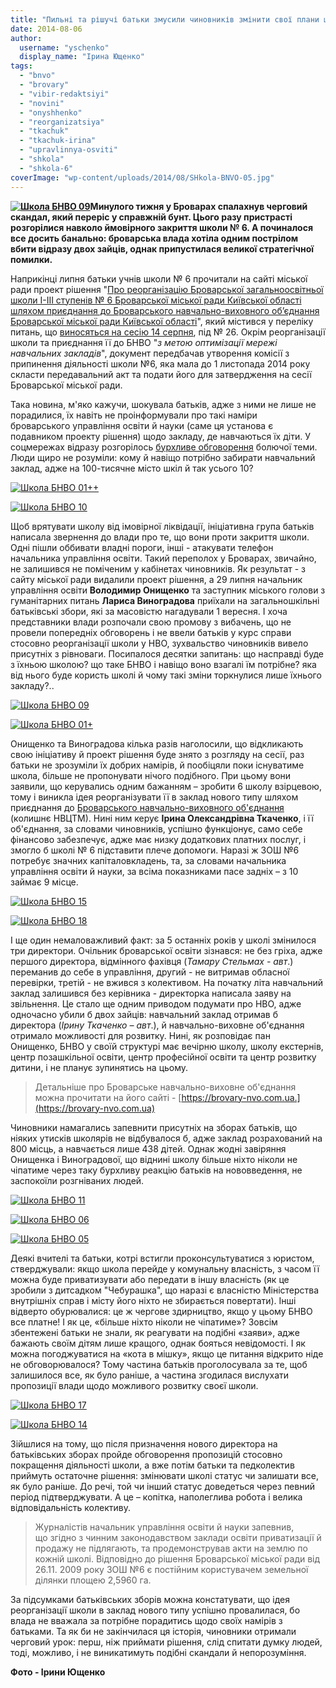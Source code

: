 ```yaml
---
title: "Пильні та рішучі батьки змусили чиновників змінити свої плани щодо 6 школи"
date: 2014-08-06
author: 
  username: "yschenko"
  display_name: "Ірина Ющенко"
tags: 
  - "bnvo"
  - "brovary"
  - "vibir-redaktsiyi"
  - "novini"
  - "onyshhenko"
  - "reorganizatsiya"
  - "tkachuk"
  - "tkachuk-irina"
  - "upravlinnya-osviti"
  - "shkola"
  - "shkola-6"
coverImage: "wp-content/uploads/2014/08/SHkola-BNVO-05.jpg"
---
```


**[![Школа БНВО 09](https://mpz.brovary.org/wp-content/uploads/2014/08/SHkola-BNVO-09.jpg)](https://mpz.brovary.org/wp-content/uploads/2014/08/SHkola-BNVO-09.jpg)Минулого тижня у Броварах спалахнув черговий скандал, який переріс у справжній бунт. Цього разу пристрасті розгорілися навколо ймовірного закриття школи № 6. А починалося все досить банально: броварська влада хотіла одним пострілом вбити відразу двох зайців, однак припустилася великої стратегічної помилки.**

Наприкінці липня батьки учнів школи № 6 прочитали на сайті міської ради проект рішення "[Про реорганізацію Броварської загальноосвітньої школи І-ІІІ ступенів № 6 Броварської міської ради Київської області шляхом приєднання до Броварського навчально-виховного об’єднання Броварської міської ради Київської області](https://docs.brovary.org/p12708/17.07.2014)", який містився у переліку питань, що [виносяться на сесію 14 серпня](https://mpz.brovary.org/14-serpnya-vidbudetsya-46), під № 26. Окрім реорганізації школи та приєднання її до БНВО "_з метою оптимізації мережі навчальних закладів_", документ передбачав утворення комісії з припинення діяльності школи №6, яка мала до 1 листопада 2014 року скласти передавальний акт та подати його для затвердження на сесії Броварської міської ради.

Така новина, м'яко кажучи, шокувала батьків, адже з ними не лише не порадилися, їх навіть не проінформували про такі наміри броварського управління освіти й науки (саме ця установа є подавником проекту рішення) щодо закладу, де навчаються їх діти. У соцмережах відразу розгорілось [бурхливе обговорення](https://www.facebook.com/groups/brovary/permalink/870038213026146/) болючої теми. Люди щиро не розуміли: кому й навіщо потрібно забирати навчальний заклад, адже на 100-тисячне місто шкіл й так усього 10?

[![Школа БНВО 01++](https://mpz.brovary.org/wp-content/uploads/2014/08/SHkola-BNVO-01--.jpg)](https://mpz.brovary.org/wp-content/uploads/2014/08/SHkola-BNVO-01--.jpg)

[![Школа БНВО 10](https://mpz.brovary.org/wp-content/uploads/2014/08/SHkola-BNVO-10.jpg)](https://mpz.brovary.org/wp-content/uploads/2014/08/SHkola-BNVO-10.jpg)

Щоб врятувати школу від імовірної ліквідації, ініціативна група батьків написала звернення до влади про те, що вони проти закриття школи. Одні пішли оббивати владні пороги, інші - атакувати телефон начальника управління освіти. Такий переполох у Броварах, звичайно, не залишився не поміченим у кабінетах чиновників. Як результат - з сайту міської ради видалили проект рішення, а 29 липня начальник управління освіти **Володимир Онищенко** та заступник міського голови з гуманітарних питань **Лариса Виноградова** приїхали на загальношкільні батьківські збори, які за масовістю нагадували 1 вересня. І хоча представники влади розпочали свою промову з вибачень, що не провели попередніх обговорень і не ввели батьків у курс справи стосовно реорганізації школи у НВО, зухвальство чиновників вивело присутніх з рівноваги. Посипалося десятки запитань: що насправді буде з їхньою школою? що таке БНВО і навіщо воно взагалі їм потрібне? яка від нього буде користь школі й чому такі зміни торкнулися лише їхнього закладу?..

[![Школа БНВО 09](https://mpz.brovary.org/wp-content/uploads/2014/08/SHkola-BNVO-09.jpg)](https://mpz.brovary.org/wp-content/uploads/2014/08/SHkola-BNVO-09.jpg)

[![Школа БНВО 01+](https://mpz.brovary.org/wp-content/uploads/2014/08/SHkola-BNVO-01-.jpg)](https://mpz.brovary.org/wp-content/uploads/2014/08/SHkola-BNVO-01-.jpg)

Онищенко та Виноградова кілька разів наголосили, що відкликають свою ініціативу й проект рішення буде знято з розгляду на сесії, раз батьки не зрозуміли їх добрих намірів, й пообіцяли поки існуватиме школа, більше не пропонувати нічого подібного. При цьому вони заявили, що керувались одним бажанням – зробити 6 школу взірцевою, тому і виникла ідея реорганізувати її в заклад нового типу шляхом приєднання до [Броварського навчально-виховного об'єднання](https://brovary.kiev.ua/brovarske-navchalno-vikhovne-ob%E2%80%99%D1%94dnannya) (колишнє НВЦТМ). Нині ним керує **Ірина Олександрівна Ткаченко**, і її об'єднання, за словами чиновників, успішно функціонує, само себе фінансово забезпечує, адже має низку додаткових платних послуг, і змогло б школі № 6 підставити плече допомоги. Наразі ж ЗОШ №6 потребує значних капіталовкладень, та, за словами начальника управління освіти й науки, за всіма показниками пасе задніх – з 10 займає 9 місце.

[![Школа БНВО 15](https://mpz.brovary.org/wp-content/uploads/2014/08/SHkola-BNVO-15.jpg)](https://mpz.brovary.org/wp-content/uploads/2014/08/SHkola-BNVO-15.jpg)

[![Школа БНВО 18](https://mpz.brovary.org/wp-content/uploads/2014/08/SHkola-BNVO-18.jpg)](https://mpz.brovary.org/wp-content/uploads/2014/08/SHkola-BNVO-18.jpg)

І ще один немаловажливий факт: за 5 останніх років у школі змінилося три директори. Очільник броварської освіти зізнався: не без гріха, адже першого директора, відмінного фахівця (_Тамару Стельмах - авт_.) переманив до себе в управління, другий - не витримав обласної перевірки, третій - не вжився з колективом. На початку літа навчальний заклад залишився без керівника - директорка написала заяву на звільнення. Це стало ще одним приводом подумати про НВО, адже одночасно убили б двох зайців: навчальний заклад отримав б директора (_Ірину Ткаченко – авт_.), й навчально-виховне об'єднання отримало можливості для розвитку. Нині, як розповідає пан Онищенко, БНВО у своїй структурі має вечірню школу, школу екстернів, центр позашкільної освіти, центр професійної освіти та центр розвитку дитини, і не планує зупинятись на цьому.

> Детальніше про Броварське навчально-виховне об'єднання можна прочитати на його сайті - [https://brovary-nvo.com.ua.](https://brovary-nvo.com.ua)

Чиновники намагались запевнити присутніх на зборах батьків, що ніяких утисків школярів не відбувалося б, адже заклад розрахований на 800 місць, а навчається лише 438 дітей. Однак жодні завіряння Онищенка і Виноградової, що віднині школу більше ніхто ніколи не чіпатиме через таку бурхливу реакцію батьків на нововведення, не заспокоїли розгніваних людей.

[![Школа БНВО 11](https://mpz.brovary.org/wp-content/uploads/2014/08/SHkola-BNVO-11.jpg)](https://mpz.brovary.org/wp-content/uploads/2014/08/SHkola-BNVO-11.jpg)

[![Школа БНВО 06](https://mpz.brovary.org/wp-content/uploads/2014/08/SHkola-BNVO-06.jpg)](https://mpz.brovary.org/wp-content/uploads/2014/08/SHkola-BNVO-06.jpg)

[![Школа БНВО 05](https://mpz.brovary.org/wp-content/uploads/2014/08/SHkola-BNVO-05.jpg)](https://mpz.brovary.org/wp-content/uploads/2014/08/SHkola-BNVO-05.jpg)

Деякі вчителі та батьки, котрі встигли проконсультуватися з юристом, стверджували: якщо школа перейде у комунальну власність, з часом її можна буде приватизувати або передати в іншу власність (як це зробили з дитсадком "Чебурашка", що наразі є власністю Міністерства внутрішніх справ і місту його ніхто не збирається повертати). Інші відверто обурювалися: це ж чергове здирництво, якщо у цьому БНВО все платне! І як це, «більше ніхто ніколи не чіпатиме»? Зовсім збентежені батьки не знали, як реагувати на подібні «заяви», адже бажають своїм дітям лише кращого, однак бояться невідомості. І як можна погоджуватися на «кота в мішку», якщо це питання відкрито ніде не обговорювалося? Тому частина батьків проголосувала за те, щоб залишилося все, як було раніше, а частина згодилася вислухати пропозиції влади щодо можливого розвитку своєї школи.

[![Школа БНВО 17](https://mpz.brovary.org/wp-content/uploads/2014/08/SHkola-BNVO-17.jpg)](https://mpz.brovary.org/wp-content/uploads/2014/08/SHkola-BNVO-17.jpg)

[![Школа БНВО 14](https://mpz.brovary.org/wp-content/uploads/2014/08/SHkola-BNVO-14.jpg)](https://mpz.brovary.org/wp-content/uploads/2014/08/SHkola-BNVO-14.jpg)

Зійшлися на тому, що після призначення нового директора на батьківських зборах пройде обговорення пропозицій стосовно покращення діяльності школи, а вже потім батьки та педколектив приймуть остаточне рішення: змінювати школі статус чи залишати все, як було раніше. До речі, той чи інший статус доведеться через певний період підтверджувати. А це – копітка, наполеглива робота і велика відповідальність колективу.

> Журналістів начальник управління освіти й науки запевнив, що згідно з чинним законодавством заклади освіти приватизації й продажу не підлягають, та продемонстрував акти на землю по кожній школі. Відповідно до рішення Броварської міської ради від 26.11. 2009 року ЗОШ №6 є постійним користувачем земельної ділянки площею 2,5960 га.

За підсумками батьківських зборів можна констатувати, що ідея реорганізації школи в заклад нового типу успішно провалилася, бо влада не вважала за потрібне порадитись щодо своїх намірів з батьками. Та як би не закінчилася ця історія, чиновники отримали черговий урок: перш, ніж приймати рішення, слід спитати думку людей, тоді, можливо, і не виникатимуть подібні скандали й непорозуміння.

**Фото - Ірини Ющенко**
